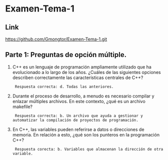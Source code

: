 # Examen-Tema-1
## Link
https://github.com/Gmongtor/Examen-Tema-1.git
## Parte 1: Preguntas de opción múltiple.
1. C++ es un lenguaje de programación ampliamente utilizado que ha evolucionado a lo largo de los años. ¿Cuáles de las siguientes opciones describen correctamente las características centrales de C++?

        Respuesta correcta: d. Todas las anteriores.
2. Durante el proceso de desarrollo, a menudo es necesario compilar y enlazar múltiples archivos. En este contexto, ¿qué es un archivo makefile?

        Respuesta correcta: b. Un archivo que ayuda a gestionar y automatizar la compilación de proyectos de programación.
3. En C++, las variables pueden referirse a datos o direcciones de memoria. En relación a esto, ¿qué son los punteros en la programación C++?

        Respuesta corecta: b. Variables que almacenan la dirección de otra variable.
